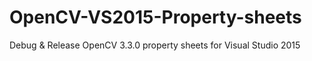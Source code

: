 # OpenCV-VS2015-Property-sheets
Debug &amp; Release OpenCV 3.3.0 property sheets for Visual Studio 2015
